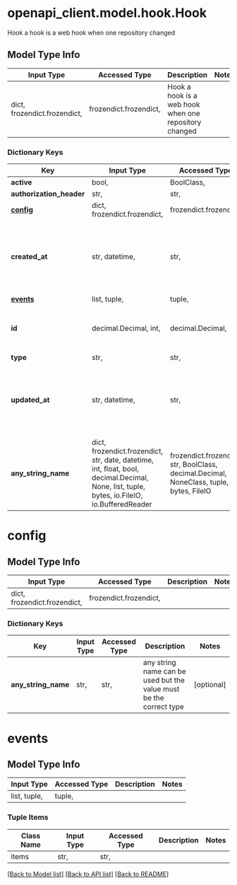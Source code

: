 # openapi_client.model.hook.Hook

Hook a hook is a web hook when one repository changed

## Model Type Info
Input Type | Accessed Type | Description | Notes
------------ | ------------- | ------------- | -------------
dict, frozendict.frozendict,  | frozendict.frozendict,  | Hook a hook is a web hook when one repository changed | 

### Dictionary Keys
Key | Input Type | Accessed Type | Description | Notes
------------ | ------------- | ------------- | ------------- | -------------
**active** | bool,  | BoolClass,  |  | [optional] 
**authorization_header** | str,  | str,  |  | [optional] 
**[config](#config)** | dict, frozendict.frozendict,  | frozendict.frozendict,  |  | [optional] 
**created_at** | str, datetime,  | str,  |  | [optional] value must conform to RFC-3339 date-time
**[events](#events)** | list, tuple,  | tuple,  |  | [optional] 
**id** | decimal.Decimal, int,  | decimal.Decimal,  |  | [optional] value must be a 64 bit integer
**type** | str,  | str,  |  | [optional] 
**updated_at** | str, datetime,  | str,  |  | [optional] value must conform to RFC-3339 date-time
**any_string_name** | dict, frozendict.frozendict, str, date, datetime, int, float, bool, decimal.Decimal, None, list, tuple, bytes, io.FileIO, io.BufferedReader | frozendict.frozendict, str, BoolClass, decimal.Decimal, NoneClass, tuple, bytes, FileIO | any string name can be used but the value must be the correct type | [optional]

# config

## Model Type Info
Input Type | Accessed Type | Description | Notes
------------ | ------------- | ------------- | -------------
dict, frozendict.frozendict,  | frozendict.frozendict,  |  | 

### Dictionary Keys
Key | Input Type | Accessed Type | Description | Notes
------------ | ------------- | ------------- | ------------- | -------------
**any_string_name** | str,  | str,  | any string name can be used but the value must be the correct type | [optional] 

# events

## Model Type Info
Input Type | Accessed Type | Description | Notes
------------ | ------------- | ------------- | -------------
list, tuple,  | tuple,  |  | 

### Tuple Items
Class Name | Input Type | Accessed Type | Description | Notes
------------- | ------------- | ------------- | ------------- | -------------
items | str,  | str,  |  | 

[[Back to Model list]](../../README.md#documentation-for-models) [[Back to API list]](../../README.md#documentation-for-api-endpoints) [[Back to README]](../../README.md)

